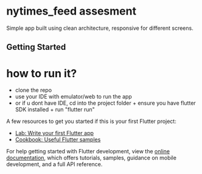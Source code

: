 # nytimes_feed assesment

Simple app built using clean architecture, responsive for different screens.


## Getting Started
# how to run it?
  - clone the repo
  - use your IDE with emulator/web to run the app
  - or if u dont have IDE, cd into the project folder + ensure you have flutter SDK installed + run "flutter run"

A few resources to get you started if this is your first Flutter project:

- [Lab: Write your first Flutter app](https://docs.flutter.dev/get-started/codelab)
- [Cookbook: Useful Flutter samples](https://docs.flutter.dev/cookbook)

For help getting started with Flutter development, view the
[online documentation](https://docs.flutter.dev/), which offers tutorials,
samples, guidance on mobile development, and a full API reference.
